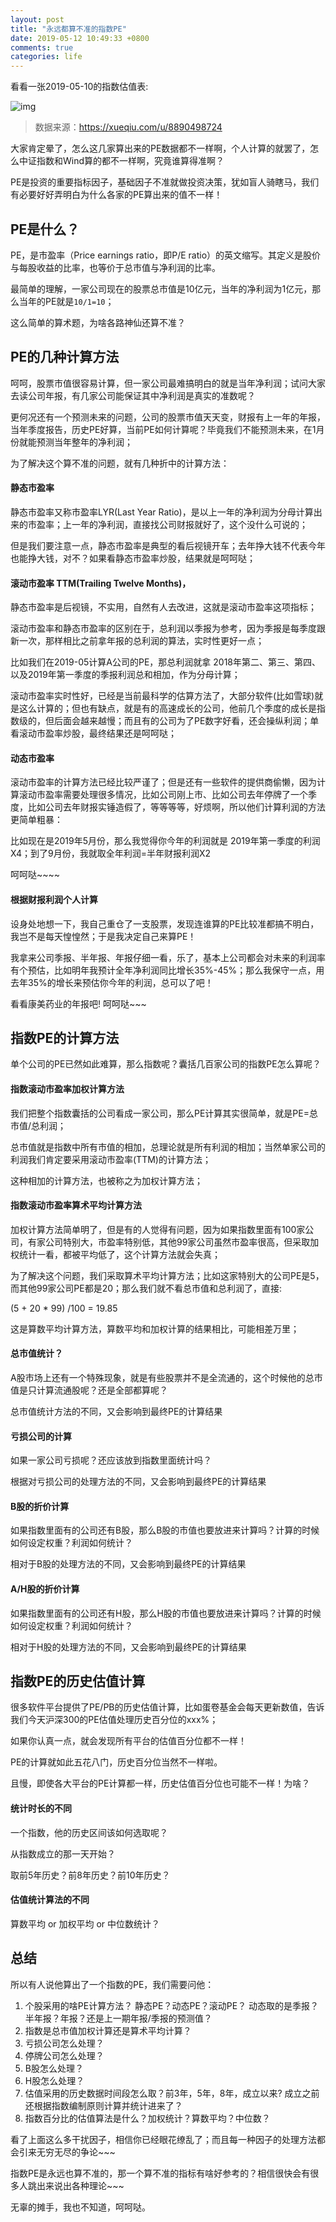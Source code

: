 ```yaml
---
layout: post
title: "永远都算不准的指数PE"
date: 2019-05-12 10:49:33 +0800
comments: true
categories: life
---
```

看看一张2019-05-10的指数估值表:

![img](https://raw.githubusercontent.com/memoryboxes/memoryboxes.github.io/source/images/20190512/bg1.png)

> 数据来源：https://xueqiu.com/u/8890498724

大家肯定晕了，怎么这几家算出来的PE数据都不一样啊，个人计算的就罢了，怎么中证指数和Wind算的都不一样啊，究竟谁算得准啊？

PE是投资的重要指标因子，基础因子不准就做投资决策，犹如盲人骑瞎马，我们有必要好好弄明白为什么各家的PE算出来的值不一样！

<!-- more -->

## PE是什么？

PE，是市盈率（Price earnings ratio，即P/E ratio）的英文缩写。其定义是股价与每股收益的比率，也等价于总市值与净利润的比率。

最简单的理解，一家公司现在的股票总市值是10亿元，当年的净利润为1亿元，那么当年的PE就是`10/1=10`；

这么简单的算术题，为啥各路神仙还算不准？

## PE的几种计算方法

呵呵，股票市值很容易计算，但一家公司最难搞明白的就是当年净利润；试问大家去读公司年报，有几家公司能保证其中净利润是真实的准数呢？

更何况还有一个预测未来的问题，公司的股票市值天天变，财报有上一年的年报，当年季度报告，历史PE好算，当前PE如何计算呢？毕竟我们不能预测未来，在1月份就能预测当年整年的净利润；

为了解决这个算不准的问题，就有几种折中的计算方法：

#### 静态市盈率

静态市盈率又称市盈率LYR(Last Year Ratio)，是以上一年的净利润为分母计算出来的市盈率；上一年的净利润，直接找公司财报就好了，这个没什么可说的；

但是我们要注意一点，静态市盈率是典型的看后视镜开车；去年挣大钱不代表今年也能挣大钱，对不？如果看静态市盈率炒股，结果就是呵呵哒；


#### 滚动市盈率 TTM(Trailing Twelve Months)，

静态市盈率是后视镜，不实用，自然有人去改进，这就是滚动市盈率这项指标；

滚动市盈率和静态市盈率的区别在于，总利润以季报为参考，因为季报是每季度跟新一次，那样相比之前拿年报的总利润的算法，实时性更好一点；

比如我们在2019-05计算A公司的PE，那总利润就拿 2018年第二、第三、第四、以及2019年第一季度的季报利润总和相加，作为分母计算；

滚动市盈率实时性好，已经是当前最科学的估算方法了，大部分软件(比如雪球)就是这么计算的；但也有缺点，就是有的高速成长的公司，他前几个季度的成长是指数级的，但后面会越来越慢；而且有的公司为了PE数字好看，还会操纵利润；单看滚动市盈率炒股，最终结果还是呵呵哒；

#### 动态市盈率

滚动市盈率的计算方法已经比较严谨了；但是还有一些软件的提供商偷懒，因为计算滚动市盈率需要处理很多情况，比如公司刚上市、比如公司去年停牌了一个季度，比如公司去年财报实锤造假了，等等等等，好烦啊，所以他们计算利润的方法更简单粗暴：

比如现在是2019年5月份，那么我觉得你今年的利润就是 2019年第一季度的利润X4；到了9月份，我就取全年利润=半年财报利润X2

呵呵哒~~~~

#### 根据财报利润个人计算

设身处地想一下，我自己重仓了一支股票，发现连谁算的PE比较准都搞不明白，我岂不是每天惶惶然；于是我决定自己来算PE！

我拿来公司季报、半年报、年报仔细一看，乐了，基本上公司都会对未来的利润率有个预估，比如明年我预计全年净利润同比增长35%-45%；那么我保守一点，用去年35%的增长来预估你今年的利润，总可以了吧！

看看康美药业的年报吧! 呵呵哒~~~

## 指数PE的计算方法

单个公司的PE已然如此难算，那么指数呢？囊括几百家公司的指数PE怎么算呢？

#### 指数滚动市盈率加权计算方法

我们把整个指数囊括的公司看成一家公司，那么PE计算其实很简单，就是PE=总市值/总利润；

总市值就是指数中所有市值的相加，总理论就是所有利润的相加；当然单家公司的利润我们肯定要采用滚动市盈率(TTM)的计算方法；

这种相加的计算方法，也被称之为加权计算方法；

#### 指数滚动市盈率算术平均计算方法

加权计算方法简单明了，但是有的人觉得有问题，因为如果指数里面有100家公司，有家公司特别大，市盈率特别低，其他99家公司虽然市盈率很高，但采取加权统计一看，都被平均低了，这个计算方法就会失真；

为了解决这个问题，我们采取算术平均计算方法；比如这家特别大的公司PE是5，而其他99家公司PE都是20；那么我们就不看总市值和总利润了，直接:

(5 + 20 * 99) /100 = 19.85

这是算数平均计算方法，算数平均和加权计算的结果相比，可能相差万里；

#### 总市值统计？

A股市场上还有一个特殊现象，就是有些股票并不是全流通的，这个时候他的总市值是只计算流通股呢？还是全部都算呢？ 

总市值统计方法的不同，又会影响到最终PE的计算结果

#### 亏损公司的计算

如果一家公司亏损呢？还应该放到指数里面统计吗？

根据对亏损公司的处理方法的不同，又会影响到最终PE的计算结果

#### B股的折价计算

如果指数里面有的公司还有B股，那么B股的市值也要放进来计算吗？计算的时候如何设定权重？利润如何统计？

相对于B股的处理方法的不同，又会影响到最终PE的计算结果

#### A/H股的折价计算

如果指数里面有的公司还有H股，那么H股的市值也要放进来计算吗？计算的时候如何设定权重？利润如何统计？

相对于H股的处理方法的不同，又会影响到最终PE的计算结果

## 指数PE的历史估值计算

很多软件平台提供了PE/PB的历史估值计算，比如蛋卷基金会每天更新数值，告诉我们今天沪深300的PE估值处理历史百分位的xxx%；

如果你认真一点，就会发现所有平台的估值百分位都不一样！

PE的计算就如此五花八门，历史百分位当然不一样啦。

且慢，即使各大平台的PE计算都一样，历史估值百分位也可能不一样！为啥？

#### 统计时长的不同

一个指数，他的历史区间该如何选取呢？

从指数成立的那一天开始？

取前5年历史？前8年历史？前10年历史？

#### 估值统计算法的不同

算数平均 or 加权平均 or 中位数统计？

## 总结

所以有人说他算出了一个指数的PE，我们需要问他：

1. 个股采用的啥PE计算方法？ 静态PE？动态PE？滚动PE？ 动态取的是季报？半年报？年报？还是上一期年报/季报的预测值？
2. 指数是总市值加权计算还是算术平均计算？
3. 亏损公司怎么处理？
4. 停牌公司怎么处理？
5. B股怎么处理？
6. H股怎么处理？
7. 估值采用的历史数据时间段怎么取？前3年，5年，8年，成立以来? 成立之前还根据指数编制原则计算并统计进来了？
8. 指数百分比的估值算法是什么？加权统计？算数平均？中位数？


看了上面这么多干扰因子，相信你已经眼花缭乱了；而且每一种因子的处理方法都会引来无穷无尽的争论~~~

指数PE是永远也算不准的，那一个算不准的指标有啥好参考的？相信很快会有很多人跳出来说出各种理论~~~

无辜的摊手，我也不知道，呵呵哒。
